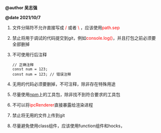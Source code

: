 **@author 吴志强**

**@date 2021/10/7**

1. 文件分隔符不允许直接写成 <font color='red'>/</font> 或者 <font color='red'>\\</font> ，应该使用<font color='red'>path.sep</font>
2. 禁止将用于调试的代码提交到git，例如<font color='red'>console.log()</font>，并且打包之前必须要全部删掉
3. 不可使用行后注释
       
       // 正确注释
       const num = 123;
       const num = 123; // 错误注释
4. 无用的代码必须要删掉，不可注释，除非存在特殊用途
5. 尽量使用[npm](https://www.npmjs.com)上的工具包，除非找不到符合要求的工具包
6. 不可以将<font color='red'>ipcRenderer</font>直接暴露给渲染进程
7. 禁止将无用的文件上传到git
8. 尽量避免使用class组件，应该使用function组件和hocks，
